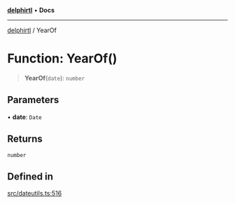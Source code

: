 [**delphirtl**](../README.md) • **Docs**

***

[delphirtl](../globals.md) / YearOf

# Function: YearOf()

> **YearOf**(`date`): `number`

## Parameters

• **date**: `Date`

## Returns

`number`

## Defined in

[src/dateutils.ts:516](https://github.com/chuacw/delphirtl/blob/d71b924f22790501bc0f05faa45f3a3158bae305/src/dateutils.ts#L516)
